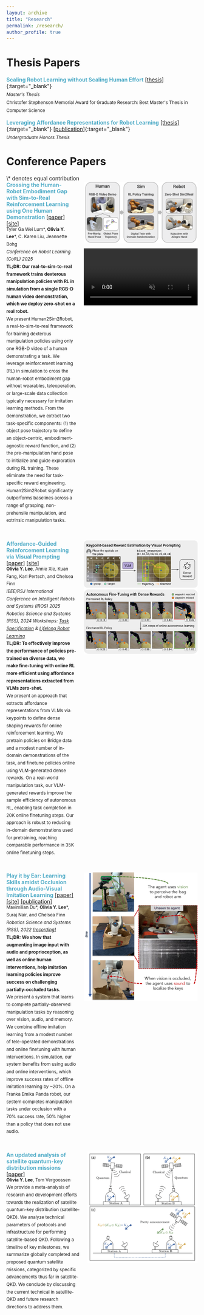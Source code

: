 ```yaml
---
layout: archive
title: "Research"
permalink: /research/
author_profile: true
---
```

<!--
{% if author.googlescholar %}
  You can also find my articles on <u><a href="{{author.googlescholar}}">my Google Scholar profile</a>.</u>
{% endif %}

{% include base_path %}

{% for post in site.publications reversed %}
  {% include archive-single.html %}
{% endfor %}
-->

Thesis Papers
======
<span style="color:#52ADC8">**Scaling Robot Learning without Scaling Human Effort**</span> [\[thesis\]](/files/Masters_Thesis.pdf){:target="_blank"}<br>
  <sub> *Master's Thesis* </sub> <br>
  <sub> Christofer Stephenson Memorial Award for Graduate Research: Best Master's Thesis in Computer Science <sub>

<span style="color:#52ADC8">**Leveraging Affordance Representations for Robot Learning**</span> [\[thesis\]](/files/Honors_Thesis.pdf){:target="_blank"} [\[publication\]](https://doi.org/10.25740/jp127mt8218){:target="_blank"} <br>
  <sub> *Undergraduate Honors Thesis* </sub> <br>

Conference Papers
======
<span style="display: inline-block;">
  \* denotes equal contribution 
</span>

<div style="display: flex; align-items: flex-start; margin-bottom: 40px;">
  <div style="flex: 1; padding-right: 20px;">
    <span style="color:#52ADC8"><b>Crossing the Human-Robot Embodiment Gap with Sim-to-Real Reinforcement Learning using One Human Demonstration</b></span> 
    <a href="https://arxiv.org/abs/2504.12609" target="_blank">[paper]</a> 
    <a href="https://human2sim2robot.github.io" target="_blank">[site]</a> <br>
    <sup>Tyler Ga Wei Lum*, <b>Olivia Y. Lee</b>*, C. Karen Liu, Jeannette Bohg <br> 
    <i>Conference on Robot Learning (CoRL) 2025</i> <br>
    <b>TL;DR: Our real-to-sim-to-real framework trains dexterous manipulation policies with RL in simulation from a single RGB-D human video demonstration, which we deploy zero-shot on a real robot.</b> <br>
    We present Human2Sim2Robot, a real-to-sim-to-real framework for training dexterous manipulation policies using only one RGB-D video of a human demonstrating a task. We leverage reinforcement learning (RL) in simulation to cross the human-robot embodiment gap without wearables, teleoperation, or large-scale data collection typically necessary for imitation learning methods. From the demonstration, we extract two task-specific components: (1) the object pose trajectory to define an object-centric, embodiment-agnostic reward function, and (2) the pre-manipulation hand pose to initialize and guide exploration during RL training. These eliminate the need for task-specific reward engineering. Human2Sim2Robot significantly outperforms baselines across a range of grasping, non-prehensile manipulation, and extrinsic manipulation tasks.</sup>
  </div>
  
  <div style="width: 300px;">
    <img src="/images/h2s2r.png" alt="Human2Sim2Robot" style="width: 100%; margin-bottom: 10px;" />
    <video width="100%" autoplay controls muted loop playsinline>
      <source src="/images/h2s2r.mov" type="video/mp4">
    </video>
  </div>
</div>

<div style="display: flex; align-items: flex-start; margin-bottom: 40px;">
  <div style="flex: 1; padding-right: 20px;">
    <span style="color:#52ADC8"><b>Affordance-Guided Reinforcement Learning via Visual Prompting</b></span> 
    <a href="https://arxiv.org/abs/2407.10341" target="_blank">[paper]</a> 
    <a href="https://sites.google.com/view/affordance-guided-rl" target="_blank">[site]</a> <br>
    <sup><b>Olivia Y. Lee</b>, Annie Xie, Kuan Fang, Karl Pertsch, and Chelsea Finn <br> 
    <i>IEEE/RSJ International Conference on Intelligent Robots and Systems (IROS) 2025</i> <br>
    <i>Robotics Science and Systems (RSS), 2024 Workshops: <a href="https://sites.google.com/view/rss-taskspec" target="_blank">Task Specification</a> & <a href="https://sites.google.com/view/lifelong-robot-learning" target="_blank">Lifelong Robot Learning</a></i> <br>
    <b>TL;DR: To effectively improve the performance of policies pre-trained on diverse data, we make fine-tuning with online RL more efficient using affordance representations extracted from VLMs zero-shot.</b> <br>
    We present an approach that extracts affordance representations from VLMs via keypoints to define dense shaping rewards for online reinforcement learning. We pretrain policies on Bridge data and a modest number of in-domain demonstrations of the task, and finetune policies online using VLM-generated dense rewards. On a real-world manipulation task, our VLM-generated rewards improve the sample efficiency of autonomous RL, enabling task completion in 20K online finetuning steps. Our approach is robust to reducing in-domain demonstrations used for pretraining, reaching comparable performance in 35K online finetuning steps.</sup>
  </div>
  
  <div style="width: 300px;">
    <img src="/images/affordances.png" alt="Affordance Learning" style="width: 100%;" />
  </div>
</div>

<div style="display: flex; align-items: flex-start; margin-bottom: 40px;">
  <div style="flex: 1; padding-right: 20px;">
    <span style="color:#52ADC8"><b>Play it by Ear: Learning Skills amidst Occlusion through Audio-Visual Imitation Learning</b></span> 
    <a href="https://arxiv.org/abs/2205.14850" target="_blank">[paper]</a> 
    <a href="https://sites.google.com/view/playitbyear" target="_blank">[site]</a>
    <a href="https://roboticsconference.org/2022/program/papers/009/" target="_blank">[publication]</a> <br>
    <sup>Maximilian Du*, <b>Olivia Y. Lee</b>*, Suraj Nair, and Chelsea Finn <br> 
    <i>Robotics Science and Systems (RSS), 2022 <a href="https://youtu.be/qI0zvRp-UnE?t=4034" target="_blank">[recording]</a></i> <br>
    <b>TL;DR: We show that augmenting image input with audio and proprioception, as well as online human interventions, help imitation learning policies improve success on challenging partially-occluded tasks.</b> <br>
    We present a system that learns to complete partially-observed manipulation tasks by reasoning over vision, audio, and memory. We combine offline imitation learning from a modest number of tele-operated demonstrations and online finetuning with human interventions. In simulation, our system benefits from using audio and online interventions, which improve success rates of offline imitation learning by ~20%. On a Franka Emika Panda robot, our system completes manipulation tasks under occlusion with a 70% success rate, 50% higher than a policy that does not use audio.</sup>
  </div>
  
  <div style="width: 300px;">
    <img src="/images/playitbyear.png" alt="Play it by Ear" style="width: 100%;" />
  </div>
</div>

<div style="display: flex; align-items: flex-start; margin-bottom: 40px;">
  <div style="flex: 1; padding-right: 20px;">
    <span style="color:#52ADC8"><b>An updated analysis of satellite quantum-key distribution missions</b></span> 
    <a href="https://arxiv.org/abs/1909.13061" target="_blank">[paper]</a> <br>
    <sup><b>Olivia Y. Lee</b>, Tom Vergoossen <br> 
    We provide a meta-analysis of research and development efforts towards the realization of satellite quantum-key distribution (satellite-QKD). We analyze technical parameters of protocols and infrastructure for performing satellite-based QKD. Following a timeline of key milestones, we summarize globally completed and proposed quantum satellite missions, categorized by specific advancements thus far in satellite-QKD. We conclude by discussing the current technical in satellite-QKD and future research directions to address them.</sup>
  </div>
  
  <div style="width: 290px;">
    <img src="/images/satelliteqkd.png" alt="Satellite-QKD" style="width: 100%" />
  </div>
</div>